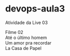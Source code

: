# devops-aula3
Atividade da Live 03<br>


Filme 02<br>
Até o último homem<br>
Um amor pra recordar<br>
La Casa de Papel <br>

